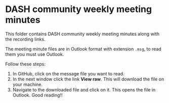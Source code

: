 
# DASH community weekly meeting minutes

This folder contains DASH community weekly meeting minutes along with the recording links.  

The meeting minute files are in Outlook format with extension `.msg`, to read them you must use Outlook.

Follow these steps:

1. In GitHub, click on the message file you want to read.
2. In the next window click the link **View raw**. This will download the file on your machine.
3. Navigate to the downloaded file and click on it. This opens the file in Outlook. Good reading!!

